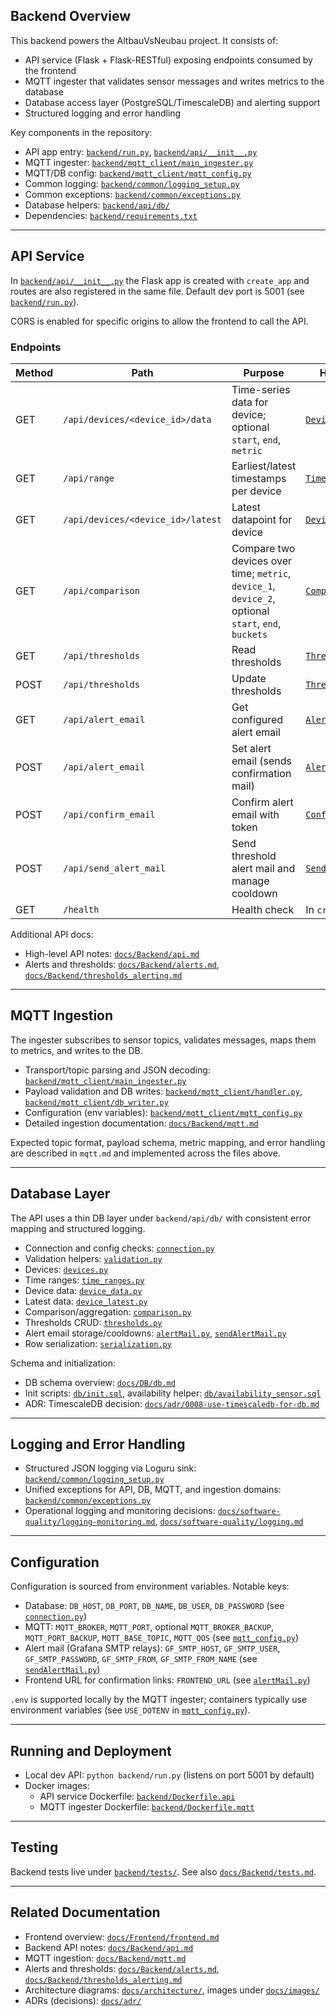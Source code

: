 ## Backend Overview

This backend powers the AltbauVsNeubau project. It consists of:

- API service (Flask + Flask-RESTful) exposing endpoints consumed by the frontend
- MQTT ingester that validates sensor messages and writes metrics to the database
- Database access layer (PostgreSQL/TimescaleDB) and alerting support
- Structured logging and error handling

Key components in the repository:
- API app entry: [`backend/run.py`](../../backend/run.py), [`backend/api/__init__.py`](../../backend/api/__init__.py)
- MQTT ingester: [`backend/mqtt_client/main_ingester.py`](../../backend/mqtt_client/main_ingester.py)
- MQTT/DB config: [`backend/mqtt_client/mqtt_config.py`](../../backend/mqtt_client/mqtt_config.py)
- Common logging: [`backend/common/logging_setup.py`](../../backend/common/logging_setup.py)
- Common exceptions: [`backend/common/exceptions.py`](../../backend/common/exceptions.py)
- Database helpers: [`backend/api/db/`](../../backend/api/db/)
- Dependencies: [`backend/requirements.txt`](../../backend/requirements.txt)

---

## API Service

In [`backend/api/__init__.py`](../../backend/api/__init__.py) the Flask app is created with `create_app` and routes are also registered in the same file. Default dev port is 5001 (see [`backend/run.py`](../../backend/run.py)).

CORS is enabled for specific origins to allow the frontend to call the API.

### Endpoints

| Method | Path | Purpose | Handler | DB layer |
|---|---|---|---|---|
| GET | `/api/devices/<device_id>/data` | Time-series data for device; optional `start`, `end`, `metric` | [`DeviceData`](../../backend/api/device_data.py) | [`get_device_data_from_db`](../../backend/api/db/device_data.py) |
| GET | `/api/range` | Earliest/latest timestamps per device | [`TimeRange`](../../backend/api/range.py) | [`get_all_device_time_ranges_from_db`](../../backend/api/db/time_ranges.py) |
| GET | `/api/devices/<device_id>/latest` | Latest datapoint for device | [`DeviceLatest`](../../backend/api/device_latest.py) | [`get_latest_device_data_from_db`](../../backend/api/db/device_latest.py) |
| GET | `/api/comparison` | Compare two devices over time; `metric`, `device_1`, `device_2`, optional `start`, `end`, `buckets` | [`Comparison`](../../backend/api/comparison.py) | [`compare_devices_over_time`](../../backend/api/db/comparison.py) |
| GET | `/api/thresholds` | Read thresholds | [`Thresholds`](../../backend/api/thresholds.py) | [`get_thresholds_from_db`](../../backend/api/db/thresholds.py) |
| POST | `/api/thresholds` | Update thresholds | [`Thresholds`](../../backend/api/thresholds.py) | [`update_thresholds_in_db`](../../backend/api/db/thresholds.py) |
| GET | `/api/alert_email` | Get configured alert email | [`AlertEmail`](../../backend/api/alertMail.py) | [`get_alert_email`](../../backend/api/db/alertMail.py) |
| POST | `/api/alert_email` | Set alert email (sends confirmation mail) | [`AlertEmail`](../../backend/api/alertMail.py) | [`set_alert_email`](../../backend/api/db/alertMail.py) |
| POST | `/api/confirm_email` | Confirm alert email with token | [`ConfirmEmail`](../../backend/api/confirm_mail.py) | Uses [`get_db_connection`](../../backend/api/db/connection.py) |
| POST | `/api/send_alert_mail` | Send threshold alert mail and manage cooldown | [`SendAlertMail`](../../backend/api/sendAlertMail.py) | [`is_alert_active`/`set_alert_active`/`reset_alert`](../../backend/api/db/sendAlertMail.py) |
| GET | `/health` | Health check | In `create_app` | — |

Additional API docs:
- High-level API notes: [`docs/Backend/api.md`](./api.md)
- Alerts and thresholds: [`docs/Backend/alerts.md`](./alerts.md), [`docs/Backend/thresholds_alerting.md`](./thresholds_alerting.md)

---

## MQTT Ingestion

The ingester subscribes to sensor topics, validates messages, maps them to metrics, and writes to the DB.

- Transport/topic parsing and JSON decoding: [`backend/mqtt_client/main_ingester.py`](../../backend/mqtt_client/main_ingester.py)
- Payload validation and DB writes: [`backend/mqtt_client/handler.py`](../../backend/mqtt_client/handler.py), [`backend/mqtt_client/db_writer.py`](../../backend/mqtt_client/db_writer.py)
- Configuration (env variables): [`backend/mqtt_client/mqtt_config.py`](../../backend/mqtt_client/mqtt_config.py)
- Detailed ingestion documentation: [`docs/Backend/mqtt.md`](./mqtt.md)

Expected topic format, payload schema, metric mapping, and error handling are described in `mqtt.md` and implemented across the files above.

---

## Database Layer

The API uses a thin DB layer under `backend/api/db/` with consistent error mapping and structured logging.

- Connection and config checks: [`connection.py`](../../backend/api/db/connection.py)
- Validation helpers: [`validation.py`](../../backend/api/db/validation.py)
- Devices: [`devices.py`](../../backend/api/db/devices.py)
- Time ranges: [`time_ranges.py`](../../backend/api/db/time_ranges.py)
- Device data: [`device_data.py`](../../backend/api/db/device_data.py)
- Latest data: [`device_latest.py`](../../backend/api/db/device_latest.py)
- Comparison/aggregation: [`comparison.py`](../../backend/api/db/comparison.py)
- Thresholds CRUD: [`thresholds.py`](../../backend/api/db/thresholds.py)
- Alert email storage/cooldowns: [`alertMail.py`](../../backend/api/db/alertMail.py), [`sendAlertMail.py`](../../backend/api/db/sendAlertMail.py)
- Row serialization: [`serialization.py`](../../backend/api/db/serialization.py)

Schema and initialization:
- DB schema overview: [`docs/DB/db.md`](../DB/db.md)
- Init scripts: [`db/init.sql`](../../db/init.sql), availability helper: [`db/availability_sensor.sql`](../../db/availability_sensor.sql)
- ADR: TimescaleDB decision: [`docs/adr/0008-use-timescaledb-for-db.md`](../adr/0008-use-timescaledb-for-db.md)

---

## Logging and Error Handling

- Structured JSON logging via Loguru sink: [`backend/common/logging_setup.py`](../../backend/common/logging_setup.py)
- Unified exceptions for API, DB, MQTT, and ingestion domains: [`backend/common/exceptions.py`](../../backend/common/exceptions.py)
- Operational logging and monitoring decisions: [`docs/software-quality/logging-monitoring.md`](../software-quality/logging-monitoring.md), [`docs/software-quality/logging.md`](../software-quality/logging.md)

---

## Configuration

Configuration is sourced from environment variables. Notable keys:

- Database: `DB_HOST`, `DB_PORT`, `DB_NAME`, `DB_USER`, `DB_PASSWORD` (see [`connection.py`](../../backend/api/db/connection.py))
- MQTT: `MQTT_BROKER`, `MQTT_PORT`, optional `MQTT_BROKER_BACKUP`, `MQTT_PORT_BACKUP`, `MQTT_BASE_TOPIC`, `MQTT_QOS` (see [`mqtt_config.py`](../../backend/mqtt_client/mqtt_config.py))
- Alert mail (Grafana SMTP relays): `GF_SMTP_HOST`, `GF_SMTP_USER`, `GF_SMTP_PASSWORD`, `GF_SMTP_FROM`, `GF_SMTP_FROM_NAME` (see [`sendAlertMail.py`](../../backend/api/sendAlertMail.py))
- Frontend URL for confirmation links: `FRONTEND_URL` (see [`alertMail.py`](../../backend/api/alertMail.py))

`.env` is supported locally by the MQTT ingester; containers typically use environment variables (see `USE_DOTENV` in [`mqtt_config.py`](../../backend/mqtt_client/mqtt_config.py)).

---

## Running and Deployment

- Local dev API: `python backend/run.py` (listens on port 5001 by default)
- Docker images:
  - API service Dockerfile: [`backend/Dockerfile.api`](../../backend/Dockerfile.api)
  - MQTT ingester Dockerfile: [`backend/Dockerfile.mqtt`](../../backend/Dockerfile.mqtt)

---

## Testing

Backend tests live under [`backend/tests/`](../../backend/tests/). See also [`docs/Backend/tests.md`](./tests.md).

---

## Related Documentation

- Frontend overview: [`docs/Frontend/frontend.md`](../Frontend/frontend.md)
- Backend API notes: [`docs/Backend/api.md`](./api.md)
- MQTT ingestion: [`docs/Backend/mqtt.md`](./mqtt.md)
- Alerts and thresholds: [`docs/Backend/alerts.md`](./alerts.md), [`docs/Backend/thresholds_alerting.md`](./thresholds_alerting.md)
- Architecture diagrams: [`docs/architecture/`](../architecture/), images under [`docs/images/`](../images/)
- ADRs (decisions): [`docs/adr/`](../adr/)

